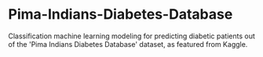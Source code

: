 # Pima-Indians-Diabetes-Database
Classification machine learning modeling for predicting diabetic patients out of the 'Pima Indians Diabetes Database' dataset, as featured from Kaggle.
